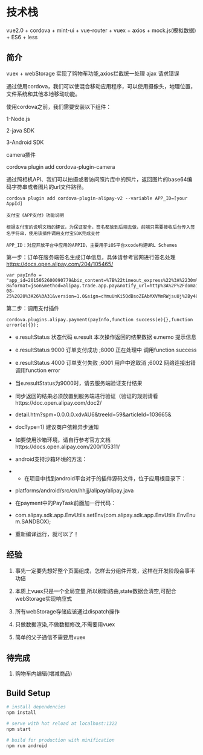 # 技术栈

vue2.0 + cordova + mint-ui + vue-router + vuex + axios + mock.js(模拟数据) + ES6 + less

## 简介

vuex + webStorage 实现了购物车功能,axios拦截统一处理 ajax 请求错误

通过使用cordova，我们可以使混合移动应用程序，可以使用摄像头，地理位置，文件系统和其他本地移动功能。

使用cordova之前，我们需要安装以下组件：

1-Node.js

2-java SDK

3-Android SDK

camera插件

cordova plugin add cordova-plugin-camera

通过照相机API、我们可以拍摄或者访问照片库中的照片，返回图片的base64编码字符串或者图片的url文件路径。

    cordova plugin add cordova-plugin-alipay-v2 --variable APP_ID=[your AppId]

    支付宝《APP支付》功能说明

    根据支付宝的说明文档的建议，为保证安全，签名都放到后端去做，前端只需要接收后台传入签名字符串，使用该插件调用支付宝SDK完成支付

    APP_ID：对应开放平台中应用的APPID，主要用于iOS平台xcode构建URL Schemes

第一步：订单在服务端签名生成订单信息，具体请参考官网进行签名处理 https://docs.open.alipay.com/204/105465/

    var payInfo = "app_id=2015052600090779&biz_content=%7B%22timeout_express%22%3A%2230m%22%2C%22product_code%22%3A%22QUICK_MSECURITY_PAY%22%2C%22total_amount%22%3A%220.01%22%2C%22subject%22%3A%221%22%2C%22body%22%3A%22%E6%88%91%E6%98%AF%E6%B5%8B%E8%AF%95%E6%95%B0%E6%8D%AE%22%2C%22out_trade_no%22%3A%22IQJZSRC1YMQB5HU%22%7D&charset=utf-8&format=json&method=alipay.trade.app.pay&notify_url=http%3A%2F%2Fdomain.merchant.com%2Fpayment_notify&sign_type=RSA2&timestamp=2016-08-25%2020%3A26%3A31&version=1.0&sign=cYmuUnKi5QdBsoZEAbMXVMmRWjsuUj%2By48A2DvWAVVBuYkiBj13CFDHu2vZQvmOfkjE0YqCUQE04kqm9Xg3tIX8tPeIGIFtsIyp%2FM45w1ZsDOiduBbduGfRo1XRsvAyVAv2hCrBLLrDI5Vi7uZZ77Lo5J0PpUUWwyQGt0M4cj8g%3D"

第二步：调用支付插件

    cordova.plugins.alipay.payment(payInfo,function success(e){},function error(e){});
    
* e.resultStatus  状态代码  e.result  本次操作返回的结果数据 e.memo 提示信息

* e.resultStatus  9000  订单支付成功 ;8000 正在处理中  调用function success

* e.resultStatus  4000  订单支付失败 ;6001  用户中途取消 ;6002 网络连接出错  调用function error

* 当e.resultStatus为9000时，请去服务端验证支付结果

* 同步返回的结果必须放置到服务端进行验证（验证的规则请看https://doc.open.alipay.com/doc2/
* detail.htm?spm=0.0.0.0.xdvAU6&treeId=59&articleId=103665&
* docType=1) 建议商户依赖异步通知

* 如要使用沙箱环境，请自行参考官方文档https://docs.open.alipay.com/200/105311/
* android支持沙箱环境的方法：

* * 在项目中找到android平台对于的插件源码文件，位于应用根目录下：

* platforms/android/src/cn/hhjjj/alipay/alipay.java

* 在payment中的PayTask前面加一行代码：

* com.alipay.sdk.app.EnvUtils.setEnv(com.alipay.sdk.app.EnvUtils.EnvEnum.SANDBOX);

* 重新编译运行，就可以了！


## 经验

1. 事先一定要先想好整个页面组成，怎样去分组件开发，这样在开发阶段会事半功倍

2. 本质上vuex只是一个全局变量,所以刷新路由,state数据会清空,可配合webStorage实现响应式

3. 所有webStorage存储应该通过dispatch操作

4. 只做数据渲染,不做数据修改,不需要用vuex

5. 简单的父子通信不需要用vuex

## 待完成

1. 购物车内编辑(增减商品)


## Build Setup

``` bash
# install dependencies
npm install

# serve with hot reload at localhost:1322
npm start

# build for production with minification
npm run android
